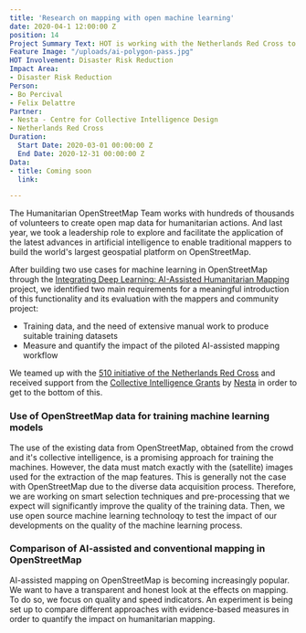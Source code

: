 ```yaml
---
title: 'Research on mapping with open machine learning'
date: 2020-04-1 12:00:00 Z
position: 14
Project Summary Text: HOT is working with the Netherlands Red Cross to have an evidence-based look at current AI-supported mapping flows and to take the next step towards using OSM data for training machine learning models.
Feature Image: "/uploads/ai-polygon-pass.jpg"
HOT Involvement: Disaster Risk Reduction
Impact Area:
- Disaster Risk Reduction
Person:
- Bo Percival
- Felix Delattre
Partner:
- Nesta - Centre for Collective Intelligence Design
- Netherlands Red Cross
Duration:
  Start Date: 2020-03-01 00:00:00 Z
  End Date: 2020-12-31 00:00:00 Z
Data:
- title: Coming soon
  link: 

---
```


The Humanitarian OpenStreetMap Team works with hundreds of thousands of volunteers to create open map data for humanitarian actions. And last year, we took a leadership role to explore and facilitate the application of the latest advances in artificial intelligence to enable traditional mappers to build the world's largest geospatial platform on OpenStreetMap.

After building two use cases for machine learning in OpenStreetMap through the [Integrating Deep Learning: AI-Assisted Humanitarian Mapping](https://www.hotosm.org/projects/ai-assisted-humanitarian-mapping/) project, we identified two main requirements for a meaningful introduction of this functionality and its evaluation with the mappers and community project:

* Training data, and the need of extensive manual work to produce suitable training datasets
* Measure and quantify the impact of the piloted AI-assisted mapping workflow

We teamed up with the [510 initiative of the Netherlands Red Cross](https://www.510.global/) and received support from the [Collective Intelligence Grants](https://www.nesta.org.uk/project/collective-intelligence-grants/) by [Nesta](https://www.nesta.org.uk/) in order to get to the bottom of this.


### Use of OpenStreetMap data for training machine learning models

The use of the existing data from OpenStreetMap, obtained from the crowd and it's collective intelligence, is a promising approach for training the machines. However, the data must match exactly with the (satellite) images used for the extraction of the map features. This is generally not the case with OpenStreetMap due to the diverse data acquisition process. Therefore, we are working on smart selection techniques and pre-processing that we expect will significantly improve the quality of the training data. Then, we use open source machine learning technoloqy to test the impact of our developments on the quality of the machine learning process.

### Comparison of AI-assisted and conventional mapping in OpenStreetMap

AI-assisted mapping on OpenStreetMap is becoming increasingly popular. We want to have a transparent and honest look at the effects on mapping. To do so, we focus on quality and speed indicators. An experiment is being set up to compare different approaches with evidence-based measures in order to quantify the impact on humanitarian mapping.
